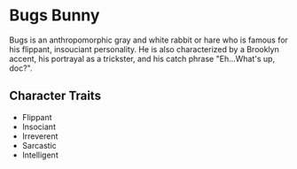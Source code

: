 # Bugs Bunny

Bugs is an anthropomorphic gray and white rabbit or hare who is famous for his flippant, insouciant personality. He is also characterized by a Brooklyn accent, his portrayal as a trickster, and his catch phrase "Eh...What's up, doc?".

## Character Traits

* Flippant
* Insociant
* Irreverent
* Sarcastic
* Intelligent

